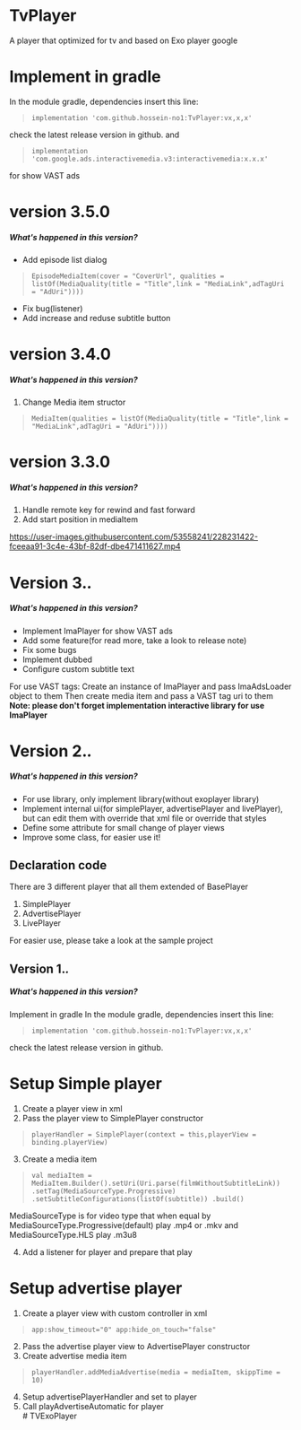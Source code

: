 # TvPlayer
A player that optimized for tv and based on Exo player google
# Implement in gradle
In the module gradle, dependencies insert this line:
> `implementation 'com.github.hossein-no1:TvPlayer:vx,x,x'`

check the latest release version in github.
and

>`implementation 'com.google.ads.interactivemedia.v3:interactivemedia:x.x.x'`

for show VAST ads

# version 3.5.0
##### What's happened in this version?
- Add episode list dialog
> `EpisodeMediaItem(cover = "CoverUrl", qualities = listOf(MediaQuality(title = "Title",link = "MediaLink",adTagUri = "AdUri"))))`
- Fix bug(listener)
- Add increase and reduse subtitle button 

# version 3.4.0
##### What's happened in this version?
1. Change Media item structor
> `MediaItem(qualities = listOf(MediaQuality(title = "Title",link = "MediaLink",adTagUri = "AdUri"))))`

# version 3.3.0
##### What's happened in this version?
1. Handle remote key for rewind and fast forward
2. Add start position in mediaItem

https://user-images.githubusercontent.com/53558241/228231422-fceeaa91-3c4e-43bf-82df-dbe471411627.mp4

# Version 3.*.*
##### What's happened in this version?
- Implement ImaPlayer for show VAST ads
- Add some feature(for read more, take a look to release note)
- Fix some bugs
- Implement dubbed
- Configure custom subtitle text

For use VAST tags:
Create an instance of ImaPlayer and pass ImaAdsLoader object to them
Then create media item and pass a VAST tag uri to them
**Note: please don't forget implementation interactive library for use ImaPlayer**

# Version 2.*.*

##### What's happened in this version?
- For use library, only implement library(without exoplayer library)
- Implement internal ui(for simplePlayer, advertisePlayer and livePlayer), but can edit them with override that xml file or override that styles
- Define some attribute for small change of player views
- Improve some class, for easier use it!

## Declaration code
There are 3 different player that all them extended of BasePlayer
1. SimplePlayer
2. AdvertisePlayer
3. LivePlayer

For easier use, please take a look at the sample project

## Version 1.*.*
##### What's happened in this version?
Implement in gradle
In the module gradle, dependencies insert this line:

> `implementation 'com.github.hossein-no1:TvPlayer:vx,x,x'`

check the latest release version in github.

# Setup Simple player
1. Create a player view in xml
2. Pass the player view to SimplePlayer constructor
> `playerHandler = SimplePlayer(context = this,playerView = binding.playerView)`

3. Create a media item
> `val mediaItem = MediaItem.Builder().setUri(Uri.parse(filmWithoutSubtitleLink))
.setTag(MediaSourceType.Progressive)
.setSubtitleConfigurations(listOf(subtitle))
.build()`

MediaSourceType is for video type that when equal by MediaSourceType.Progressive(default) play .mp4 or .mkv and MediaSourceType.HLS play .m3u8

4. Add a listener for player and prepare that play


# Setup advertise player
1. Create a player view with custom controller in xml
> `app:show_timeout="0"
app:hide_on_touch="false"`
2. Pass the advertise player view to AdvertisePlayer constructor
3. Create advertise media item
> `playerHandler.addMediaAdvertise(media = mediaItem, skippTime = 10)`
4. Setup advertisePlayerHandler and set to player<br/>
5. Call playAdvertiseAutomatic for player<br/>
#   T V E x o P l a y e r  
 